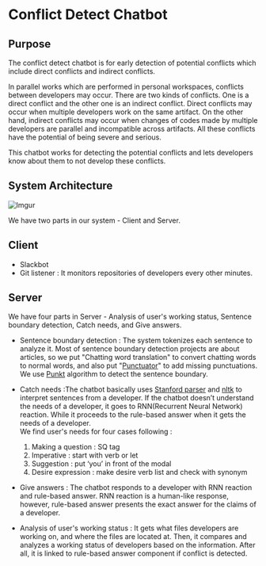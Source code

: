 Conflict Detect Chatbot
=======================

Purpose
-------------------
The conflict detect chatbot is for early detection of potential conflicts which include direct conflicts and indirect conflicts.

In parallel works which are performed in personal workspaces, conflicts between developers may occur. There are two kinds of conflicts. One is a direct conflict and the other one is an indirect conflict. Direct conflicts may occur when multiple developers work on the same artifact. On the other hand, indirect conflicts may occur when changes of codes made by multiple developers are parallel and incompatible across artifacts. All these conflicts have the potential of being severe and serious.

This chatbot works for detecting the potential conflicts and lets developers know about them to not develop these conflicts.

System Architecture
---------------------
![Imgur](https://i.imgur.com/zYqaF2m.png)

We have two parts in our system - Client and Server.
## Client
  * Slackbot
  * Git listener : It monitors repositories of developers every other minutes.

## Server

We have four parts in Server - Analysis of user's working status, Sentence boundary detection, Catch needs, and Give answers.

* Sentence boundary detection : The system tokenizes each sentence to analyze it. Most of sentence boundary detection projects are about articles, so we put "Chatting word translation" to convert chatting words to normal words, and also put "[Punctuator](https://github.com/ottokart/punctuator2)" to add missing punctuations. We use [Punkt](https://www.nltk.org/_modules/nltk/tokenize/punkt.html) algorithm to detect the sentence boundary.

* Catch needs :The chatbot basically uses [Stanford parser](https://nlp.stanford.edu/software/lex-parser.html) and [nltk](https://www.nltk.org) to interpret sentences from a developer.
If the chatbot doesn’t understand the needs of a developer, it goes to RNN(Recurrent Neural Network) reaction. While it proceeds to the rule-based answer when it gets the needs of a developer.  
We find user's needs for four cases following :
  1. Making a question : SQ tag
  2. Imperative : start with verb or let
  3. Suggestion : put ‘you’ in front of the modal
  4. Desire expression : make desire verb list and check with synonym


* Give answers : The chatbot responds to a developer with RNN reaction and rule-based answer. RNN reaction is a human-like response, however, rule-based answer presents the exact answer for the claims of a developer.

* Analysis of user's working status : It gets what files developers are working on, and where the files are located at. Then, it compares and analyzes a working status of developers based on the information. After all, it is linked  to rule-based answer component if conflict is detected.
